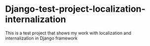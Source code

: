 # Django-test-project-localization-internalization
This is a test project that shows my work with localization and internalization in Django framework
